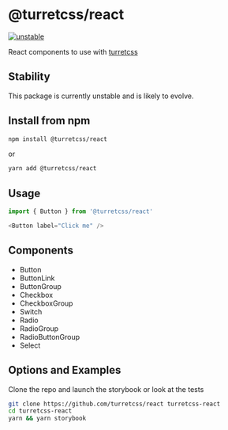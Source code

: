 # @turretcss/react

[![unstable](http://hughsk.github.io/stability-badges/dist/unstable.svg)](http://github.com/hughsk/stability-badges)

React components to use with [turretcss](https://turretcss.com/)

## Stability

This package is currently unstable and is likely to evolve.

## Install from npm

```sh
npm install @turretcss/react
```
or

```sh
yarn add @turretcss/react
```

## Usage

```js
import { Button } from '@turretcss/react'

<Button label="Click me" />
```

## Components

- Button
- ButtonLink
- ButtonGroup
- Checkbox
- CheckboxGroup
- Switch
- Radio
- RadioGroup
- RadioButtonGroup
- Select

## Options and Examples

Clone the repo and launch the storybook or look at the tests

```sh
git clone https://github.com/turretcss/react turretcss-react
cd turretcss-react
yarn && yarn storybook
```
